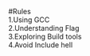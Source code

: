 #Rules
<br>
1.Using GCC
<br>
2.Understanding Flag
<br>
3.Exploring Build tools
<br>
4.Avoid Include hell
